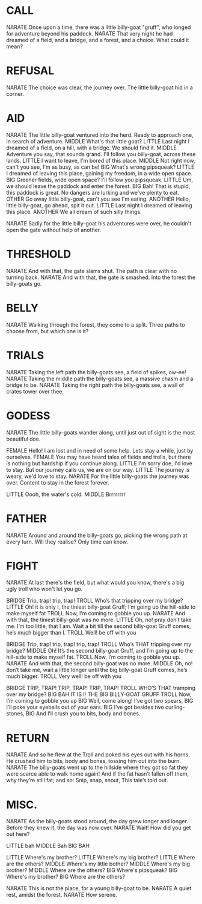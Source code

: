 # CALL

NARATE	Once upon a time, there was a little billy-goat "gruff", who longed for adventure beyond his paddock.
NARATE	That very night he had dreamed of a field, and a bridge, and a forest, and a choice. What could it mean?

# REFUSAL

NARATE	The choice was clear, the journey over. The little billy-goat hid in a corner.

# AID

NARATE	The little billy-goat ventured into the herd. Ready to approach one, in search of adventure.
	MIDDLE	What's that little goat?
		LITTLE	Last night I dreamed of a field, on a hill, with a bridge. We should find it.
			MIDDLE	Adventure you say, that sounds grand. I'll follow you billy-goat, across these lands.
		LITTLE	I want to leave, I'm bored of this place.
			MIDDLE	Not right now, can't you see, I'm as busy, as can be!
	BIG	What's wrong pipsqueak?
		LITTLE	I dreamed of leaving this place, gaining my freedom, in a wide open space.
			BIG	Greener fields, wide open space? I'll follow you pipsqueak.
		LITTLE	Um, we should leave the paddock and enter the forest.
			BIG	Bah! That is stupid, this paddock is great. No dangers are lurking and we've plenty to eat.
	OTHER	Go away little billy-goat, can't you see I'm eating.
	ANOTHER	Hello, little billy-goat, go ahead, spit it out.
		LITTLE	Last night I dreamed of leaving this place.
			ANOTHER	We all dream of such silly things.

NARATE	Sadly for the little billy-goat his adventures were over, he couldn't open the gate without help of another.

# THRESHOLD

NARATE	And with that, the gate slams shut. The path is clear with no turning back.
NARATE	And with that, the gate is smashed. Into the forest the billy-goats go.

# BELLY

NARATE	Walking through the forest, they come to a split. Three paths to choose from, but which one is it?

# TRIALS

NARATE	Taking the left path the billy-goats see, a field of spikes, ow-ee!
NARATE	Taking the middle path the billy-goats see, a massive chasm and a bridge to be.
NARATE	Taking the right path the billy-goats see, a wall of crates tower over thee.

# GODESS

NARATE	The little billy-goats wander along, until just out of sight is the most beautiful doe.

FEMALE	Hello! I am lost and in need of some help. Lets stay a while, just by ourselves.
FEMALE	You may have heard tales of fields and trolls, but there is nothing but hardship if you continue along.
	LITTLE	I'm sorry doe, I'd love to stay. But our journey calls us, we are on our way.
	LITTLE	The journey is weary, we'd love to stay.
		NARATE	For the little billy-goats the journey was over. Content to stay in the forest forever.

LITTLE	Oooh, the water's cold.
MIDDLE	Brrrrrrrr

# FATHER

NARATE	Around and around the billy-goats go, picking the wrong path at every turn. Will they realise? Only time can know.

# FIGHT

NARATE	At last there's the field, but what would you know, there's a big ugly troll who won't let you go.

BRIDGE	Trip, trap! trip, trap!
TROLL	Who’s that tripping over my bridge?
	LITTLE	Oh! it is only I, the tiniest billy-goat Gruff; I’m going up the hill-side to make myself fat
		TROLL	Now, I’m coming to gobble you up.
		NARATE	And with that, the tiniest billy-goat was no more.
	LITTLE	Oh, no! pray don’t take me. I’m too little, that I am. Wait a bit till the second billy-goat Gruff comes, he’s much bigger than I.
		TROLL	Well! be off with you

BRIDGE	Trip, trap! trip, trap! trip, trap!
TROLL	Who’s THAT tripping over my bridge?
	MIDDLE	Oh! It’s the second billy-goat Gruff, and I’m going up to the hill-side to make myself fat.
		TROLL	Now, I’m coming to gobble you up.
		NARATE	And with that, the second billy-goat was no more.
	MIDDLE	Oh, no! don’t take me, wait a little longer until the big billy-goat Gruff comes, he’s much bigger.
		TROLL	Very well! be off with you

BRIDGE	TRIP, TRAP! TRIP, TRAP! TRIP, TRAP!
TROLL	WHO’S THAT tramping over my bridge?
	BIG	BAH IT IS I! THE BIG BILLY-GOAT GRUFF
	TROLL	Now, I’m coming to gobble you up
		BIG	Well, come along! I’ve got two spears,
		BIG	I’ll poke your eyeballs out of your ears.
		BIG	I’ve got besides two curling-stones,
		BIG	And I’ll crush you to bits, body and bones.

# RETURN

NARATE	And so he flew at the Troll and poked his eyes out with his horns. He crushed him to bits, body and bones, tossing him out into the burn.
NARATE	The billy-goats went up to the hillside where they got so fat they were scarce able to walk home again! And if the fat hasn’t fallen off them, why they’re still fat; and so: Snip, snap, snout, This tale’s told out.

# MISC.

NARATE	As the billy-goats stood around, the day grew longer and longer. Before they knew it, the day was now over.
NARATE	Wait! How did you get out here?

LITTLE	bah
MIDDLE	Bah
BIG	BAH

LITTLE	Where's my brother?
LITTLE	Where's my big brother?
LITTLE	Where are the others?
MIDDLE	Where's my little bother?
MIDDLE	Where's my big brother?
MIDDLE	Where are the others?
BIG	Where's pipsqueak?
BIG	Where's my brother?
BIG	Where are the others?

NARATE	This is not the place, for a young billy-goat to be.
NARATE	A quiet rest, amidst the forest.
NARATE	How serene.
